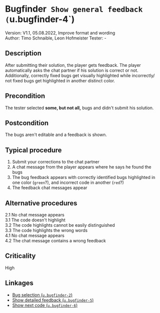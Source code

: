 # Bugfinder` Show general feedback (`u.bugfinder-4`)


Version: V1.1, 05.08.2022, Improve format and wording	
Author: Timo Schnaible, Leon Hofmeister
Tester: -

## Description

After submitting their solution, the player gets feedback. The player automatically asks the chat partner if his solution is correct or not. Additionally, correctly fixed bugs get visually highlighted while incorrectly/ not fixed bugs get highlighted in another distinct color.

## Precondition

The tester selected **some, but not all,** bugs and didn't submit his solution.

## Postcondition

The bugs aren't editable and a feedback is shown.

## Typical procedure

1. Submit your corrections to the chat partner
2. A chat message from the player appears where he says he found the bugs
3. The bug feedback appears with correctly identified bugs highlighted in one color (`green`?), and incorrect code in another (`red`?)
4. The feedback chat messages appear

## Alternative procedures

2.1 No chat message appears \
3.1 The code doesn't highlight \
3.2 The code highlights cannot be easily distinguished \
3.3 The code highlights the wrong words \
4.1 No chat message appears \
4.2 The chat message contains a wrong feedback

## Criticality

High

## Linkages

- [Bug selection (`u.bugfinder-2`)](u-bugfinder-2-bug-selection.md)
- [Show detailed feedback (`u.bugfinder-5`)](u-bugfinder-5-show-detailed-feedback.md)
- [Show next code (`u.bugfinder-6`)](u-bugfinder-6-show-next-snippet.md)
